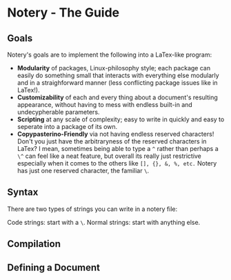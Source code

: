 # Notery - The Guide

## Goals

Notery's goals are to implement the following into a LaTex-like program:

- __Modularity__ of packages, Linux-philosophy style; each package can easily do something small that interacts with everything else modularly and in a straighforward manner (less conflicting package issues like in LaTex!).
- __Customizability__ of each and every thing about a document's resulting appearance, without having to mess with endless built-in and undecypherable parameters.
- __Scripting__ at any scale of complexity; easy to write in quickly and easy to seperate into a package of its own.
- __Copypasterino-Friendly__ via not having endless reserved characters! Don't you just have the arbitraryness of the reserved characters in LaTex? I mean, sometimes being able to type a `^` rather than perhaps a `\^` can feel like a neat feature, but overall its really just restrictive especially when it comes to the others like `[], {}, &, %, etc.` Notery has just one reserved character, the familiar `\`.

## Syntax

There are two types of strings you can write in a notery file:

Code strings: start with a `\`.
Normal strings: start with anything else.

## Compilation
<!-- TODO -->

## Defining a Document
<!-- TODO -->

